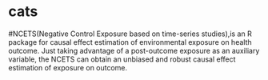 # cats
#NCETS(Negative Control Exposure based on time-series studies),is an R package for causal effect estimation of environmental exposure on health outcome. Just taking advantage of a post-outcome exposure as an auxiliary variable, the NCETS can obtain an unbiased and robust causal effect estimation of exposure on outcome.

